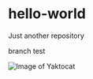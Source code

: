 # hello-world
Just another repository

branch test

![Image of Yaktocat](https://octodex.github.com/images/yaktocat.png)

